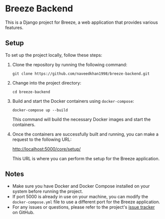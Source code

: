 # Breeze Backend

This is a Django project for Breeze, a web application that provides various features.

## Setup

To set up the project locally, follow these steps:

1. Clone the repository by running the following command:

   ```shell
   git clone https://github.com/naveedkhan1998/breeze-backend.git
   ```

2. Change into the project directory:

   ```shell
   cd breeze-backend
   ```

3. Build and start the Docker containers using `docker-compose`:

   ```shell
   docker-compose up --build
   ```

   This command will build the necessary Docker images and start the containers.

4. Once the containers are successfully built and running, you can make a request to the following URL:

   [http://localhost:5000/core/setup/](http://localhost:5000/core/setup/)

   This URL is where you can perform the setup for the Breeze application.

## Notes

- Make sure you have Docker and Docker Compose installed on your system before running the project.
- If port 5000 is already in use on your machine, you can modify the `docker-compose.yml` file to use a different port for the Breeze application.
- For any issues or questions, please refer to the project's [issue tracker](https://github.com/naveedkhan1998/breeze-backend/issues) on GitHub.
